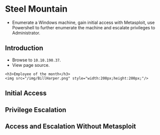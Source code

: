 # Steel Mountain
*  Enumerate a Windows machine, gain initial access with Metasploit, use Powershell to further enumerate the machine and escalate privileges to Administrator.
## Introduction
* Browse to `10.10.190.37`.
* View page source.
```
<h3>Employee of the month</h3>
<img src="/img/BillHarper.png" style="width:200px;height:200px;"/>
```
## Initial Access
## Privilege Escalation
## Access and Escalation Without Metasploit
